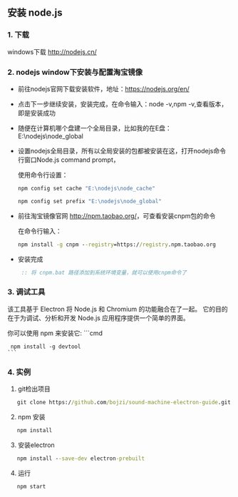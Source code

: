 ## 安装 node.js

### 1. 下载 
  
 windows下载 <http://nodejs.cn/>

### 2. nodejs window下安装与配置淘宝镜像

 - 前往nodejs官网下载安装软件，地址：https://nodejs.org/en/

 - 点击下一步继续安装，安装完成，在命令输入：node -v,npm -v,查看版本，即是安装成功

 - 随便在计算机哪个盘建一个全局目录，比如我的在E盘：E:\nodejs\node_global

 - 设置nodejs全局目录，所有以全局安装的包都被安装在这，打开nodejs命令行窗口Node.js command prompt，

    使用命令行设置：
    
    ```cmd
    npm config set cache "E:\nodejs\node_cache"
    
    npm config set prefix "E:\nodejs\node_global"
    ```

 - 前往淘宝镜像官网 <http://npm.taobao.org/>，可查看安装cnpm包的命令

    在命令行输入：
    
    ```cmd
    npm install -g cnpm --registry=https://registry.npm.taobao.org
    ```
 - 安装完成
    ```cmd
     :: 将 cnpm.bat 路径添加到系统环境变量，就可以使用cnpm命令了
    ```
 
### 3. 调试工具  
 
 该工具基于 Electron 
 将 Node.js 和 Chromium 的功能融合在了一起。
 它的目的在于为调试、分析和开发 Node.js 应用程序提供一个简单的界面。
 
 你可以使用 npm 来安装它:
    ```cmd
     
     npm install -g devtool
    ```
 
### 4. 实例
 
 1. git检出项目
 
 ```cmd
    git clone https://github.com/bojzi/sound-machine-electron-guide.git
 ```
 2. npm 安装
 
 ```cmd
    npm install
 ``` 
 3. 安装electron
 
 ```cmd
    npm install --save-dev electron-prebuilt
 ```
 4. 运行
 
 ```cmd
    npm start
 ```
  
